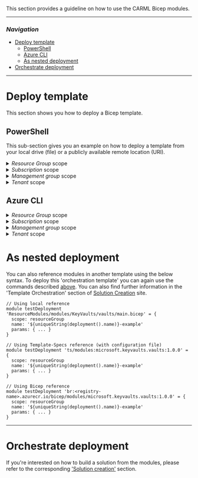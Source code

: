 This section provides a guideline on how to use the CARML Bicep modules.

---

### _Navigation_

- [Deploy template](#deploy-template)
  - [PowerShell](#powershell)
  - [Azure CLI](#azure-cli)
  - [As nested deployment](#as-nested-deployment)
- [Orchestrate deployment](#orchestrate-deployment)
---

# Deploy template

This section shows you how to deploy a Bicep template.

## PowerShell

This sub-section gives you an example on how to deploy a template from your local drive (file) or a publicly available remote location (URI).

<details>
<summary><i>Resource Group</i> scope</summary>

To be used if the targeted scope in the first line of the template is:
- **Bicep:** `targetScope = 'resourceGroup'` or empty (as default)
- **ARM:** `"$schema": "https://schema.management.azure.com/schemas/2019-04-01/deploymentTemplate.json#"`

Using parameter file
```PowerShell
New-AzResourceGroup -Name 'ExampleGroup' -Location "Central US"

$inputObject = @{
  DeploymentName        = 'ExampleDeployment-{0}' -f (-join (Get-Date -Format 'yyyyMMddTHHMMssffffZ')[0..63])
  ResourceGroupName     = 'ExampleGroup'
  TemplateParameterFile = 'parameters.json'
  # Using a local reference
  TemplateFile          = "$home\ResourceModules\modules\Microsoft.KeyVault\vault\main.bicep"
  # Using a remote reference
  # TemplateUri         = 'https://raw.githubusercontent.com/Azure/ResourceModules/main/modules/KeyVault/vaults/main.bicep'
}
New-AzResourceGroupDeployment @inputObject
```

For more information, please refer to the official [Microsoft docs](https://learn.microsoft.com/en-us/powershell/module/az.resources/new-azresourcegroupdeployment).

</details>

<details>
<summary><i>Subscription</i> scope</summary>

To be used if the targeted scope in the first line of the template is:
- **Bicep:** `targetScope = 'subscription'`
- **ARM:** `"$schema": "https://schema.management.azure.com/schemas/2018-05-01/subscriptionDeploymentTemplate.json#"`

```PowerShell
$inputObject = @{
  DeploymentName        = 'ExampleDeployment-{0}' -f (-join (Get-Date -Format 'yyyyMMddTHHMMssffffZ')[0..63])
  TemplateParameterFile = 'parameters.json'
  Location              = 'EastUS2'
  # Using a local reference
  TemplateFile          = "$home\ResourceModules\modules\Microsoft.Resources\resourceGroups\main.bicep"
  # Using a remote reference
  # TemplateUri         = 'https://raw.githubusercontent.com/Azure/ResourceModules/main/modules/Resources/resourceGroups/main.bicep'
}
New-AzDeployment @inputObject
```

For more information, please refer to the official [Microsoft docs](https://learn.microsoft.com/en-us/powershell/module/az.resources/new-azdeployment).

</details>

<details>
<summary><i>Management group</i> scope</summary>

To be used if the targeted scope in the first line of the template is:
- **Bicep:** `targetScope = 'managementGroup'`
- **ARM:** `"$schema": "https://schema.management.azure.com/schemas/2018-05-01/managementGroupDeploymentTemplate.json#"`

```PowerShell
$inputObject = @{
  DeploymentName        = 'ExampleDeployment-{0}' -f (-join (Get-Date -Format 'yyyyMMddTHHMMssffffZ')[0..63])
  ManagementGroupId     = 'myManagementGroup'
  Location              = 'EastUS2'
  TemplateParameterFile = 'parameters.json'
  # Using a local reference
  TemplateFile          = "$home\ResourceModules\modules\Microsoft.Authorization\policyAssignments\managementGroup\main.bicep"
  # Using a remote reference
  # TemplateUri         = 'https://raw.githubusercontent.com/Azure/ResourceModules/main/modules/Authorization/policyAssignments/managementGroup/main.bicep'
}
New-AzManagementGroupDeployment @inputObject
```

For more information, please refer to the official [Microsoft docs](https://learn.microsoft.com/en-us/powershell/module/az.resources/new-azmanagementgroupdeployment).

</details>

<details>
<summary><i>Tenant</i> scope</summary>

To be used if the targeted scope in the first line of the template is:
- **Bicep:** `targetScope = 'tenant'`
- **ARM:** `"$schema": "https://schema.management.azure.com/schemas/2019-08-01/tenantDeploymentTemplate.json#",     `

```PowerShell
$inputObject = @{
  DeploymentName        = 'ExampleDeployment-{0}' -f (-join (Get-Date -Format 'yyyyMMddTHHMMssffffZ')[0..63])
  TemplateParameterFile = 'parameters.json'
  Location              = 'EastUS2'
  # Using a local reference
  TemplateFile          = "$home\ResourceModules\modules\Microsoft.Subscription\aliases\main.bicep"
  # Using a remote reference
  # TemplateUri         = 'https://raw.githubusercontent.com/Azure/ResourceModules/main/modules/Subscription/aliases/main.bicep'
}
New-AzTenantDeployment @inputObject
```

For more information, please refer to the official [Microsoft docs](https://learn.microsoft.com/en-us/powershell/module/az.resources/new-aztenantdeployment).

</details>

## Azure CLI

<details>
<summary><i>Resource Group</i> scope</summary>

To be used if the targeted scope in the first line of the template is:
- **Bicep:** `targetScope = 'resourceGroup'` or empty (as default)
- **ARM:** `"$schema": "https://schema.management.azure.com/schemas/2019-04-01/deploymentTemplate.json#"`

```bash
az group create --name 'ExampleGroup' --location "Central US"
$inputObject = @(
  '--name',           ('ExampleDeployment-{0}' -f (-join (Get-Date -Format 'yyyyMMddTHHMMssffffZ')[0..63])),
  '--resource-group', 'ExampleGroup',
  '--parameters',     '@parameters.json',
  # Using a local reference
  '--template-file',  "$home\ResourceModules\modules\Microsoft.Storage\storageAccounts\main.bicep",
  # Using a remote reference
  # '--template-uri',   'https://raw.githubusercontent.com/Azure/ResourceModules/main/modules/Storage/storageAccounts/main.bicep'
)
az deployment group create @inputObject
```

For more information, please refer to the official [Microsoft docs](https://learn.microsoft.com/en-us/cli/azure/deployment/group?view=azure-cli-latest#az-deployment-group-create).

</details>

<details>
<summary><i>Subscription</i> scope</summary>

To be used if the targeted scope in the first line of the template is:
- **Bicep:** `targetScope = 'subscription'`
- **ARM:** `"$schema": "https://schema.management.azure.com/schemas/2018-05-01/subscriptionDeploymentTemplate.json#"`

```bash
$inputObject = @(
  '--name',           ('ExampleDeployment-{0}' -f (-join (Get-Date -Format 'yyyyMMddTHHMMssffffZ')[0..63])),
  '--parameters',     '@parameters.json',
  '--location',       'EastUS2',
  # Using a local reference
  '--template-file',  "$home\ResourceModules\modules\Microsoft.Resources\resourceGroups\main.bicep"
  # Using a remote reference
  # '--template-uri',  'https://raw.githubusercontent.com/Azure/ResourceModules/main/modules/Resources/resourceGroups/main.bicep'
)
az deployment sub create @inputObject
```

For more information, please refer to the official [Microsoft docs](https://learn.microsoft.com/en-us/cli/azure/deployment/sub?view=azure-cli-latest#az-deployment-sub-create).

</details>

<details>
<summary><i>Management group</i> scope</summary>

To be used if the targeted scope in the first line of the template is:
- **Bicep:** `targetScope = 'managementGroup'`
- **ARM:** `"$schema": "https://schema.management.azure.com/schemas/2018-05-01/managementGroupDeploymentTemplate.json#"`

```bash
$inputObject = @(
  '--name',                ('ExampleDeployment-{0}' -f (-join (Get-Date -Format 'yyyyMMddTHHMMssffffZ')[0..63])),
  '--parameters',          '@parameters.json',
  '--location',            'EastUS2',
  '--management-group-id', 'myManagementGroup',
  # Using a local reference
  '--template-file',       "$home\ResourceModules\modules\Microsoft.Authorization\policyAssignments\managementGroup\main.bicep"
  # Using a remote reference
  # '--template-uri',      'https://raw.githubusercontent.com/Azure/ResourceModules/main/modules/Authorization/policyAssignments/managementGroup/main.bicep'
)
az deployment mg create @inputObject
```

For more information, please refer to the official [Microsoft docs](https://learn.microsoft.com/en-us/cli/azure/deployment/mg?view=azure-cli-latest#az-deployment-mg-create).

</details>

<details>
<summary><i>Tenant</i> scope</summary>

To be used if the targeted scope in the first line of the template is:
- **Bicep:** `targetScope = 'tenant'`
- **ARM:** `"$schema": "https://schema.management.azure.com/schemas/2019-08-01/tenantDeploymentTemplate.json#",     `

```bash
$inputObject = @(
  '--name',           ('ExampleDeployment-{0}' -f (-join (Get-Date -Format 'yyyyMMddTHHMMssffffZ')[0..63])),
  '--parameters',     '@parameters.json',
  '--location',       'EastUS2',
  # Using a local reference
  '--template-file',  "$home\ResourceModules\modules\Microsoft.Subscription\aliases\main.bicep"
  # Using a remote reference
  # '--template-uri',  'https://raw.githubusercontent.com/Azure/ResourceModules/main/modules/Subscription/aliases/main.bicep'
)
az deployment tenant create @inputObject
```

For more information, please refer to the official [Microsoft docs](https://learn.microsoft.com/en-us/cli/azure/deployment/tenant?view=azure-cli-latest#az-deployment-tenant-create).

</details>

# As nested deployment

You can also reference modules in another template using the below syntax. To deploy this 'orchestration template' you can again use the commands described [above](#deploy-template). You can also find further information in the 'Template Orchestration' section of [Solution Creation](./Solution%20creation) site.

```bicep
// Using local reference
module testDeployment 'ResourceModules/modules/KeyVaults/vaults/main.bicep' = {
  scope: resourceGroup
  name: '${uniqueString(deployment().name)}-example'
  params: { ... }
}

// Using Template-Specs reference (with configuration file)
module testDeployment 'ts/modules:microsoft.keyvaults.vaults:1.0.0' = {
  scope: resourceGroup
  name: '${uniqueString(deployment().name)}-example'
  params: { ... }
}

// Using Bicep reference
module testDeployment 'br:<registry-name>.azurecr.io/bicep/modules/microsoft.keyvaults.vaults:1.0.0' = {
  scope: resourceGroup
  name: '${uniqueString(deployment().name)}-example'
  params: { ... }
}
```

---

# Orchestrate deployment

If you're interested on how to build a solution from the modules, please refer to the corresponding ['Solution creation'](./Solution%20creation) section.
